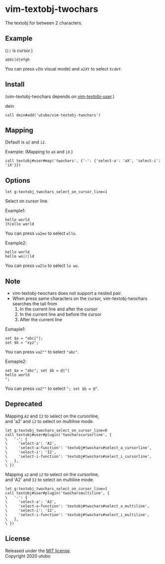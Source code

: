 # vim-textobj-twochars

The textobj for between 2 characters.

## Example
(`||` is cursor.)
```
abXc|d|eYgh
```
You can press `v`(to visual mode) and `a2XY` to select `XcdeY`.

## Install
(vim-textobj-twochars depends on [vim-textobj-user](https://github.com/kana/vim-textobj-user).)

dein
```vimscript
call dein#add('utubo/vim-textobj-twochars')
```

## Mapping
Default is `a2` and `i2`.

Example: (Mapping to `aX` and `iX`.)
```vimscript
call textobj#user#map('twochars', {'-': {'select-a': 'aX', 'select-i': 'iX'}})
```

## Options
```
let g:textobj_twochars_select_on_cursor_line=1
```
Select on cursor line.

Example1:
```
hello world
|h|ello world
```
You can press `va2eo` to select `ello`.

Example2:
```
hello world
hello wo|r|ld
```
You can press `va2lo` to select `lo wo`.


## Note
- vim-textobj-twochars does not support a nested pair.
- When press same characters on the cursor, vim-textobj-twochars searches the tail from
  1. In the current line and after the cursor  
  2. In the current line and before the cursor  
  3. After the current line  

Exmaple1:
```
set $a = "abc|"|;
set $b = "xyz";
```
You can press `va2""` to select `"abc"`.

Exmaple2:
```
set $a = "abc"; set $b = @|"|
hello world
";
```
You can press `va2""` to select `"; set $b = @"`.


## Deprecated

Mapping `A2` and `I2` to select on the cursorline,  
and 'a2' and `i2` to select on multiline mode.
```vimscript
let g:textobj_twochars_select_on_cursor_line=0
call textobj#user#plugin('twocharscursorline', {
\   '-': {
\     'select-a': 'A2',
\     'select-a-function': 'textobj#twochars#select_a_cursorline',
\     'select-i': 'I2',
\     'select-i-function': 'textobj#twochars#select_i_cursorline',
\   },
\ })
```

Mapping `a2` and `i2` to select on the cursorline,  
and 'A2' and `I2` to select on multiline mode.
```vimscript
let g:textobj_twochars_select_on_cursor_line=1
call textobj#user#plugin('twocharsmultiline', {
\   '-': {
\     'select-a': 'A2',
\     'select-a-function': 'textobj#twochars#select_a_multiline',
\     'select-i': 'I2',
\     'select-i-function': 'textobj#twochars#select_i_multiline',
\   },
\ })
```

## License
Released under the [MIT license](https://opensource.org/licenses/mit-license.php).  
Copyright 2020 utubo  
